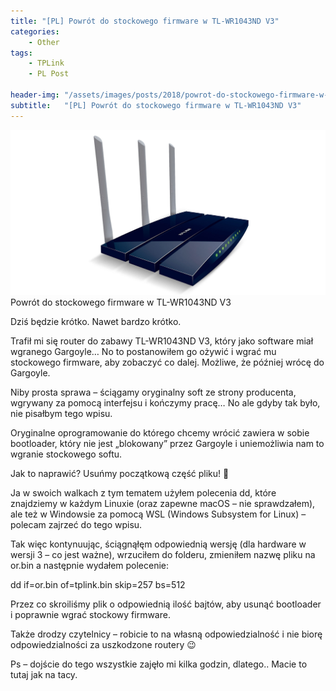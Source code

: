 ```yaml
---
title: "[PL] Powrót do stockowego firmware w TL-WR1043ND V3"
categories:
    - Other
tags:
    - TPLink
    - PL Post

header-img: "/assets/images/posts/2018/powrot-do-stockowego-firmware-w-tl-wr1043nd-v3/top.jpg"
subtitle:   "[PL] Powrót do stockowego firmware w TL-WR1043ND V3"
---
```

![[PL] Powrót do stockowego firmware w TL-WR1043ND V3](/assets/images/posts/2018/powrot-do-stockowego-firmware-w-tl-wr1043nd-v3/top.jpg)Powrót do stockowego firmware w TL-WR1043ND V3

Dziś będzie krótko. Nawet bardzo krótko.

Trafił mi się router do zabawy TL-WR1043ND V3, który jako software miał wgranego Gargoyle… No to postanowiłem go ożywić i wgrać mu stockowego firmware, aby zobaczyć co dalej. Możliwe, że później wrócę do Gargoyle.

Niby prosta sprawa – ściągamy oryginalny soft ze strony producenta, wgrywany za pomocą interfejsu i kończymy pracę… No ale gdyby tak było, nie pisałbym tego wpisu.

Oryginalne oprogramowanie do którego chcemy wrócić zawiera w sobie bootloader, który nie jest „blokowany” przez Gargoyle i uniemożliwia nam to wgranie stockowego softu.

Jak to naprawić? Usuńmy początkową część pliku! 🙂

Ja w swoich walkach z tym tematem użyłem polecenia dd, które znajdziemy w każdym Linuxie (oraz zapewne macOS – nie sprawdzałem), ale też w Windowsie za pomocą WSL (Windows Subsystem for Linux) – polecam zajrzeć do tego wpisu.

Tak więc kontynuując, ściągnąłęm odpowiednią wersję (dla hardware w wersji 3 – co jest ważne), wrzuciłem do folderu, zmieniłem nazwę pliku na or.bin a następnie wydałem polecenie:

dd if=or.bin of=tplink.bin skip=257 bs=512

Przez co skroiliśmy plik o odpowiednią ilość bajtów, aby usunąć bootloader i poprawnie wgrać stockowy firmware.

Także drodzy czytelnicy – robicie to na własną odpowiedzialność i nie biorę odpowiedzialności za uszkodzone routery 😉

Ps – dojście do tego wszystkie zajęło mi kilka godzin, dlatego.. Macie to tutaj jak na tacy.
